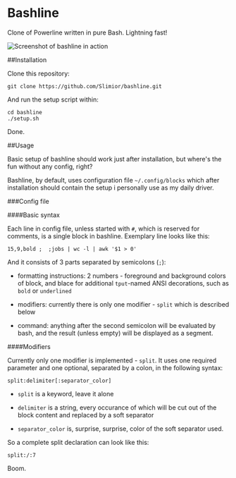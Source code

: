 # Bashline
Clone of Powerline written in pure Bash. Lightning fast!

![Screenshot of bashline in action](https://i.imgur.com/uyVf3Ue.png)


##Installation

Clone this repository:

    git clone https://github.com/Slimior/bashline.git

And run the setup script within:

    cd bashline
    ./setup.sh

Done.

##Usage

Basic setup of bashline should work just after installation, but where's the fun without any config, right?

Bashline, by default, uses configuration file `~/.config/blocks` which after installation should contain the setup i personally use as my daily driver.

###Config file

####Basic syntax

Each line in config file, unless started with `#`, which is reserved for comments, is a single block in bashline. Exemplary line looks like this:

    15,9,bold ;  ;jobs | wc -l | awk '$1 > 0'

And it consists of 3 parts separated by semicolons (`;`):

- formatting instructions: 2 numbers - foreground and background colors of block, and blace for additional `tput`-named ANSI decorations, such as `bold` or `underlined` 

- modifiers: currently there is only one modifier - `split` which is described below

- command: anything after the second semicolon will be evaluated by bash, and the result (unless empty) will be displayed as a segment.


####Modifiers

Currently only one modifier is implemented - `split`. It uses one required parameter and one optional, separated by a colon, in the following syntax:

    split:delimiter[:separator_color]

- `split` is a keyword, leave it alone

- `delimiter` is a string, every occurance of which will be cut out of the block content and replaced by a soft separator

- `separator_color` is, surprise, surprise, color of the soft separator used.

So a complete split declaration can look like this:

    split:/:7

Boom.
